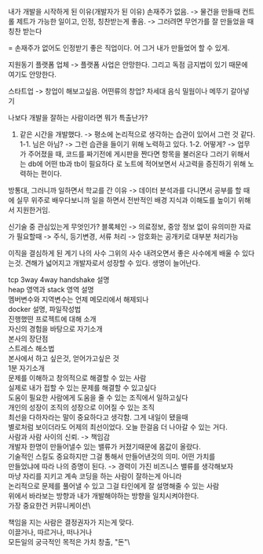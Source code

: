 

내가 개발을 시작하게 된 이유(개발자가 된 이유)
손재주가 없음. -> 물건을 만들때 컨트롤 제트가 가능한 일이고,
인정, 칭찬받는게 좋음. -> 그러려면 무언가를 잘 만들었을 때 칭찬 받는다

= 손재주가 없어도 인정받기 좋은 직업이다. 어 그거 내가 만들었어 할 수 있게.

지원동기
플랫폼 업체 
-> 플랫폼 사업은 안망한다. 그리고 독점 금지법이 있기 때문에 여기도 안망한다.

스타트업
-> 창업이 해보고싶음. 어떤류의 창업? 차세대 음식 밀웜이나 메뚜기 갈아넣기

나보다 개발을 잘하는 사람이라면 뭐가 특출난가?
1. 같은 시간을 개발했다.
-> 평소에 논리적으로 생각하는 습관이 있어서 그런 것 같다.
1-1. 님은 아님?
-> 그런 습관을 들이기 위해 노력하고 있다.
1-2. 어떻게?
-> 업무가 주어졌을 때, 코드를 짜기전에 게시판을 짠다면
항목을 불러온다 그러기 위해서는 db에 어떤 tb과 tb이 필요하다 로
노트에 적어보면서 사고력을 증진하기 위해 노력하는 편이다.

방통대, 그러니까 일하면서 학교를 간 이유
-> 데이터 분석과를 다니면서 공부를 할 때에
실무 위주로 배우다보니까 일을 하면서
전반적인 배경 지식과 이해도를 높이기 위해서
지원한거임.

신기술 중 관심있는게 무엇인가?
블록체인
-> 의료정보, 중앙 정보 없이 유의미한 자료가 필요할때
-> 주식, 등기변경, 서류 처리
-> 암호화는 공개키로 대부분 처리가능

이직을 결심하게 된 계기
나의 사수 그위의 사수 내려오면서 
좋은 사수에게 배울 수 있다는것. 견해가 넓어지고
개발자로서 성장할 수 있다. 생명이 늘어난다.



tcp 3way 4way handshake 설명\
heap 영역과 stack 영역 설명\
멤버변수와 지역변수는 언제 메모리에서 해제되나\
docker 설명, 파일작성법\
진행했떤 프로젝트에 대해 소개\
자신의 경험을 바탕으로 자기소개\
본사의 장단점\
스트레스 해소법\
본사에서 하고 싶은것, 얻어가고싶은 것\
1분 자기소개\
문제를 이해하고 창의적으로 해결할 수 있는 사람\
실제로 내가 접할 수 있는 문제를 해결할 수 있고싶다\
도움이 필요한 사람에게 도움을 줄 수 있는 조직에서 일하고싶다\
개인의 성장이 조직의 성장으로 이어질 수 있는 조직\
최선을 다하자라는 말이 중요하다고 생각함. 그게 내일이 됐을때\
별로처럼 보이더라도 어제의 최선이었다. 오늘 한걸음 더 나아갈 수 있는 거다.\
사람과 사람 사이의 신뢰. -> 책임감\
개발자 한명이 만들어낼수 있는 밸류가 커졌기때문에 몸값이 올랐다.\
기술적인 스킬도 중요하지만 그걸 통해서 만들어낸것의 의미. 어떤 가치를\
만들었냐에 따라 나의 증명이 된다. -> 경력이 가진 비즈니스 밸류를 생각해보자\
마냥 자리를 지키고 계속 코딩을 하는 사람이 잘하는게 아니라\
논리적으로 문제를 풀어낼 수 있고 그걸 타인에게 잘 설명해줄 수 있는 사람\
위에서 바라보는 방향과 내가 개발해야하는 방향을 일치시켜야한다.\
가장 중요한건 커뮤니케이션\

책임을 지는 사람은 결정권자가 지는게 맞다.\
이끌거나, 따르거나, 떠나거나\
모든일의 궁극적인 목적은 가치 창출, "돈"\
